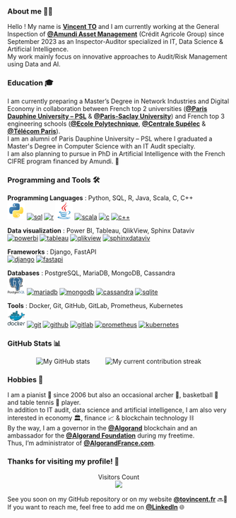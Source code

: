 ### About me 🙋‍♂️

Hello ! My name is [**Vincent TO**](https://www.linkedin.com/in/vincent-to-129758172/) and I am currently working at the General Inspection of [**@Amundi Asset Management**](https://about.amundi.com/) (Crédit Agricole Group) since September 2023 as an Inspector-Auditor specialized in IT, Data Science & Artificial Intelligence.  
My work mainly focus on innovative approaches to Audit/Risk Management using Data and AI.  

### Education 🎓
I am currently preparing a Master’s Degree in Network Industries and Digital Economy in collaboration between French top 2 universities ([**@Paris Dauphine University – PSL**](https://dauphine.psl.eu/en/) & [**@Paris-Saclay University**](https://www.universite-paris-saclay.fr/en)) and French top 3 engineering schools ([**@Ecole Polytechnique**](https://www.polytechnique.edu/), [**@Centrale Supélec**](https://www.centralesupelec.fr/en) & [**@Télécom Paris**](https://www.telecom-paris.fr/en/home)).  
I am an alumni of Paris Dauphine University – PSL where I graduated a Master's Degree in Computer Science with an IT Audit specialty.  
I am also planning to pursue in PhD in Artificial Intelligence with the French CIFRE program financed by Amundi. 🤖

### Programming and Tools 🛠️

**Programming Languages** : Python, SQL, R, Java, Scala, C, C++  
<a href="https://www.python.org" target="_blank" rel="noreferrer"> <img src="https://raw.githubusercontent.com/devicons/devicon/master/icons/python/python-original.svg" alt="python" width="40" height="40"/></a>
<a href="" target="_blank" rel="noreferrer"> <img src="https://www.svgrepo.com/show/331760/sql-database-generic.svg" alt="sql" width="40" height="40"/></a>
<a href="https://www.r-project.org/" target="_blank" rel="noreferrer"> <img src="https://www.vectorlogo.zone/logos/r-project/r-project-icon.svg" alt="r" width="40" height="40"/></a>
<a href="https://www.java.com" target="_blank" rel="noreferrer"> <img src="https://raw.githubusercontent.com/devicons/devicon/master/icons/java/java-original.svg" alt="java" width="40" height="40"/></a>
<a href="https://www.scala-lang.org/" target="_blank" rel="noreferrer"> <img src="https://www.vectorlogo.zone/logos/scala-lang/scala-lang-icon.svg" alt="scala" width="40" height="40"/></a>
<a href="" target="_blank" rel="noreferrer"> <img src="https://upload.wikimedia.org/wikipedia/commons/1/18/C_Programming_Language.svg" alt="c" width="40" height="40"/></a>
<a href="" target="_blank" rel="noreferrer"> <img src="https://upload.wikimedia.org/wikipedia/commons/1/18/ISO_C%2B%2B_Logo.svg" alt="c++" width="40" height="40"/></a>

**Data visualization** : Power BI, Tableau, QlikView, Sphinx Dataviv  
<a href="https://www.microsoft.com/en-us/power-platform/products/power-bi" target="_blank" rel="noreferrer"> <img src="https://github.com/marclelijveld/Power-BI-Icons/blob/main/PNG/Power-BI.png" alt="powerbi" width="40" height="40"/></a>
<a href="https://www.tableau.com/" target="_blank" rel="noreferrer"> <img src="https://cdn.worldvectorlogo.com/logos/tableau-software.svg" alt="tableau" width="40" height="40"/></a>
<a href="https://www.qlik.com/us/products/qlikview" target="_blank" rel="noreferrer"> <img src="https://assets-global.website-files.com/6448bf6f0640203c982ca15f/6448bf6f06402069cd2ca40f_7.png" alt="qlikview" width="40" height="40"/></a>
<a href="https://dataviv.net/fr/le-sphinx" target="_blank" rel="noreferrer"> <img src="https://en.lesphinx-developpement.fr/wp-content/themes/sphinx/img/logo.png" alt="sphinxdataviv" width="40" height="40"/></a>

**Frameworks** : Django, FastAPI  
<a href="https://www.djangoproject.com/" target="_blank" rel="noreferrer"> <img src="https://cdn.worldvectorlogo.com/logos/django.svg" alt="django" width="40" height="40"/></a>
<a href="https://fastapi.tiangolo.com/" target="_blank" rel="noreferrer"> <img src="https://vectorwiki.com/images/i0tvc__fastapi.svg" alt="fastapi" width="40" height="40"/></a>

**Databases** : PostgreSQL, MariaDB, MongoDB, Cassandra  
<a href="https://www.postgresql.org" target="_blank" rel="noreferrer"> <img src="https://raw.githubusercontent.com/devicons/devicon/master/icons/postgresql/postgresql-original-wordmark.svg" alt="postgresql" width="40" height="40"/></a>
<a href="https://mariadb.com/" target="_blank" rel="noreferrer"> <img src="https://mariadb.com/wp-content/uploads/2019/11/mariadb-logo-vert_white-transparent-300x245.png" alt="mariadb" width="40" height="40"/></a>
<a href="https://www.mongodb.com/" target="_blank" rel="noreferrer"> <img src="https://www.pngall.com/wp-content/uploads/13/Mongodb-PNG-Image-HD.png" alt="mongodb" width="40" height="40"/></a>
<a href="https://cassandra.apache.org/" target="_blank" rel="noreferrer"> <img src="https://www.vectorlogo.zone/logos/apache_cassandra/apache_cassandra-icon.svg" alt="cassandra" width="40" height="40"/></a>
<a href="https://www.sqlite.org/" target="_blank" rel="noreferrer"> <img src="https://upload.wikimedia.org/wikipedia/commons/thumb/3/38/SQLite370.svg/2560px-SQLite370.svg.png" alt="sqlite" width="40" height="40"/></a>

**Tools** : Docker, Git, GitHub, GitLab, Prometheus, Kubernetes  
<a href="https://www.docker.com/" target="_blank" rel="noreferrer"> <img src="https://raw.githubusercontent.com/devicons/devicon/master/icons/docker/docker-original-wordmark.svg" alt="docker" width="40" height="40"/></a>
<a href="https://git-scm.com/" target="_blank" rel="noreferrer"> <img src="https://www.vectorlogo.zone/logos/git-scm/git-scm-icon.svg" alt="git" width="40" height="40"/></a>
<a href="https://github.com/" target="_blank" rel="noreferrer"> <img src="https://www.vectorlogo.zone/logos/github/github-tile.svg" alt="github" width="40" height="40"/></a>
<a href="https://gitlab.com/" target="_blank" rel="noreferrer"> <img src="https://www.vectorlogo.zone/logos/gitlab/gitlab-icon.svg" alt="gitlab" width="40" height="40"/></a>
<a href="https://prometheus.io/" target="_blank" rel="noreferrer"> <img src="https://www.vectorlogo.zone/logos/prometheusio/prometheusio-icon.svg" alt="prometheus" width="40" height="40"/></a>
<a href="https://kubernetes.io/" target="_blank" rel="noreferrer"> <img src="https://www.vectorlogo.zone/logos/kubernetes/kubernetes-icon.svg" alt="kubernetes" width="40" height="40"/></a>


### GitHub Stats 📊

<p align="center">
  <img alt="My GitHub stats" src="https://github-readme-stats.vercel.app/api?username=tovincent&show_icons=true&theme=dark&hide_border=true&locale=en&count_private=true&custom_title=My%20GitHub%20stats" width="45%">
&nbsp; &nbsp; &nbsp; &nbsp;
  <img alt="My current contribution streak" src="http://github-readme-streak-stats.herokuapp.com?user=tovincent&theme=dark&hide_border=true&date_format=j%20M%5B%20Y%5D" width="45%">
</p>

### Hobbies 🎨
I am a pianist 🎹 since 2006 but also an occasional archer 🎯, basketball 🏀 and table tennis 🏓 player.  
In addition to IT audit, data science and artificial intelligence, I am also very interested in economy 🏛️, finance 📈 & blockchain technology ⛓️  
By the way, I am a governor in the [**@Algorand**](https://algorand.com) blockchain and an ambassador for the [**@Algorand Foundation**](https://www.algorand.foundation/) during my freetime.  
Thus, I’m administrator of [**@AlgorandFrance.com**](https://algorandfrance.com).  

### Thanks for visiting my profile! 🙏

<p align="center"> 
   Visitors Count<br>
   <img src="https://profile-counter.glitch.me/tovincent/count.svg" />
 </p>

See you soon on my GitHub repository or on my website [**@tovincent.fr**](https://tovincent.fr/) 🔜📲  
If you want to reach me, feel free to add me on [**@LinkedIn**](https://www.linkedin.com/in/vincent-to-129758172/) 🌐
